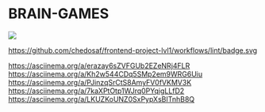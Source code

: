 # BRAIN-GAMES

<a href="https://codeclimate.com/github/chedosaf/frontend-project-lvl1/maintainability"><img src="https://api.codeclimate.com/v1/badges/1de22cec83ebc2124021/maintainability" /></a><br>


https://github.com/chedosaf/frontend-project-lvl1/workflows/lint/badge.svg<br>

https://asciinema.org/a/erazay6sZVFGUb2EZeNRj4FLR <br>
https://asciinema.org/a/Kh2w544CDq5SMp2em9WRG6Uiu <br>
https://asciinema.org/a/PJinzqSrCtS8AmyFV0fVKMV3K <br>
https://asciinema.org/a/7kaXPtOtp1WJrq0PYqigLLfD2 <br>
https://asciinema.org/a/LKUZKoUNZ0SxPypXsBITnhB8Q <br>
